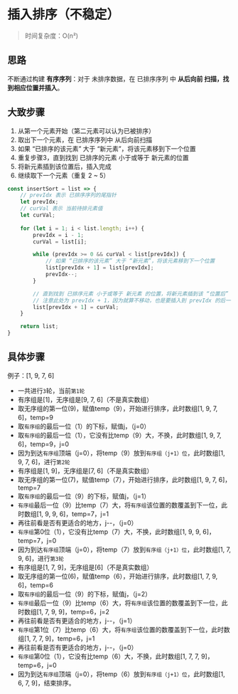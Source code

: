 # 插入排序（不稳定）
> 时间复杂度：O(n²)

## 思路
不断通过构建 **有序序列**：对于 未排序数据，在 已排序序列 中 **从后向前 扫描，找到相应位置并插入**。

## 大致步骤
 1. 从第一个元素开始（第二元素可以认为已被排序）
 2. 取出下一个元素，在 已排序序列中 从后向前扫描
 3. 如果 “已排序的该元素” 大于 “新元素”，将该元素移到下一个位置
 4. 重复步骤3，直到找到 已排序的元素 小于或等于 新元素的位置
 5. 将新元素插到该位置后，插入完成
 6. 继续取下一个元素（重复 2 ~ 5）

```js
const insertSort = list => {
    // prevIdx 表示 已排序序列的尾指针
    let prevIdx;
    // curVal 表示 当前待排元素值
    let curVal;
    
    for (let i = 1; i < list.length; i++) {
        prevIdx = i - 1;
        curVal = list[i];

        while (prevIdx >= 0 && curVal < list[prevIdx]) {
            // 如果 “已排序的该元素” 大于 “新元素”，将该元素移到下一个位置
            list[prevIdx + 1] = list[prevIdx];
            prevIdx--;
        }

        // 直到找到 已排序元素 小于或等于 新元素 的位置，将新元素插到该 “位置后”
        // 注意此处为 prevIdx + 1，因为就算不移动，也是要插入到 prevIdx 的后一位
        list[prevIdx + 1] = curVal;
    }

    return list;
}
```

## 具体步骤
例子：[1, 9, 7, 6]
  - 一共进行`3`轮，当前`第1轮`
  - 有序组是[1]，无序组是[9, 7, 6]（不是真实数组）
  - 取无序组的第一位(9)，赋值temp（9），开始进行排序，此时数组[1, 9, 7, 6]，temp=9
  - 取`有序组`的最后一位（1）的下标，赋值j，（j=0）
  - 取`有序组`的最后一位（1），它没有比temp（9）大，不换，此时数组[1, 9, 7, 6]，temp=9，j=0
  - 因为到达`有序组`顶端（j=0），将temp（9）放到`有序组（j+1）位`，此时数组[1, 9, 7, 6]，进行`第2轮`
  - 有序组是[1, 9]，无序组是[7, 6]（不是真实数组）
  - 取无序组的第一位(7)，赋值temp（7），开始进行排序，此时数组[1, 9, 7, 6]，temp=7
  - 取`有序组`的最后一位（9）的下标，赋值j，（j=1）
  - `有序组`最后一位（9）比temp（7）大，将`有序组`该位置的数覆盖到下一位，此时数组[1, 9, 9, 6]，temp=7，j=1
  - 再往前看是否有更适合的地方，j--，（j=0）
  - `有序组`第0位（1），它没有比temp（7）大，不换，此时数组[1, 9, 9, 6]，temp=7，j=0
  - 因为到达`有序组`顶端（j=0），将temp（7）放到`有序组（j+1）位`，此时数组[1, 7, 9, 6]，进行`第3轮`
  - 有序组是[1, 7, 9]，无序组是[6]（不是真实数组）
  - 取无序组的第一位(6)，赋值temp（6），开始进行排序，此时数组[1, 7, 9, 6]，temp=6
  - 取`有序组`的最后一位（9）的下标，赋值j，（j=2）
  - `有序组`最后一位（9）比temp（6）大，将`有序组`该位置的数覆盖到下一位，此时数组[1, 7, 9, 9]，temp=6，j=2
  - 再往前看是否有更适合的地方，j--，（j=1）
  - `有序组`第1位（7）比temp（6）大，将`有序组`该位置的数覆盖到下一位，此时数组[1, 7, 7, 9]，temp=6，j=1
  - 再往前看是否有更适合的地方，j--，（j=0）
  - `有序组`第0位（1），它没有比temp（6）大，不换，此时数组[1, 7, 7, 9]，temp=6，j=0
  - 因为到达`有序组`顶端（j=0），将temp（6）放到`有序组（j+1）位`，此时数组[1, 6, 7, 9]，结束排序。
  